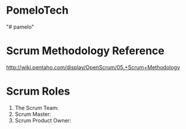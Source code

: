# PomeloTech
"# pamelo" 

# Scrum Methodology Reference
http://wiki.pentaho.com/display/OpenScrum/05.+Scrum+Methodology


# Scrum Roles
1. The Scrum Team:
2. Scrum Master:
3. Scrum Product Owner:
